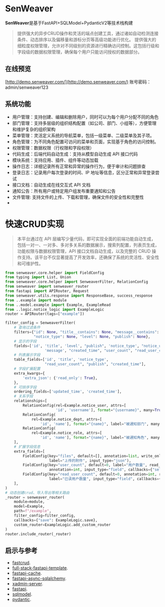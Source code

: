 # SenWeaver
<b>SenWeaver</b>是基于FastAPI+SQLModel+PydanticV2等技术栈构建
> 提供强大的异步CRUD操作和灵活的端点创建工具，通过诸如自动检测连接条件、动态排序以及偏移量和游标分页等高级功能进行优化。
提供强大的细粒度权限管理，允许对不同级别的资源进行精确访问控制。这包括行级和字段级的数据权限管理，确保每个用户只能访问授权的数据部分。

## 在线预览

[http://demo.senweaver.com/](http://demo.senweaver.com/)
账号密码：admin/senweaver123


## 系统功能

- 用户管理：支持创建、编辑和删除用户，同时可以为每个用户分配不同的角色
- 部门管理：支持多层级的组织结构配置（如公司、部门、小组等），方便管理和维护复杂的组织架构
- 菜单管理：灵活定义系统的导航菜单，包括一级菜单、二级菜单及其子项。
- 角色管理：为不同角色配置可访问的菜单和页面，实现基于角色的访问控制。
- 权限管理：数据权限（行权限和字段权限）
- 代码生成：后端代码自动生成：支持从模型自动生成 API 接口代码
- 模块系统：支持应用、插件、组件等动态加载
- 操作日志：详细记录所有正常和异常的操作行为，便于审计和问题排查
- 登录日志：记录用户每次登录的时间、IP 地址等信息，区分正常和异常登录尝试
- 接口文档：自动生成在线交互式 API 文档
- 通知公告：所有用户或特定用户组发布重要通知和公告
- 文件管理: 支持文件的上传、下载和管理，确保文件的安全性和完整性
- 

# 快速CRUD实现

> 本平台通过在 API 层编写少量代码，即可实现全面的前端功能自动生成，包括一对一、一对多、多对多关系的数据展示，搜索列配置，列表页生成，功能权限与数据权限管理，API 接口文档自动生成，以及完整的 CRUD 操作支持。该平台不仅显著提高了开发效率，还确保了系统的灵活性、安全性和可维护性。

```python
from senweaver.core.helper import FieldConfig
from typing import List, Union
from senweaver.core.helper import SenweaverFilter, RelationConfig
from senweaver import senweaver_router
from fastapi import APIRouter, Request
from senweaver.utils.response import ResponseBase, success_response
from ..example import module
from ..model.example import Example, ExampleRead
from ..logic.notice_logic import ExampleLogic
router = APIRouter(tags=["example"])

filter_config = SenweaverFilter(
    # 查询过滤条件
    filters={"id": None, "title__contains": None, "message__contains": None,
             "notice_type": None, "level": None, "publish": None},
    # 显示的字段
    fields=['id', 'title', 'level', "publish", 'notice_type', "notice_user", 'notice_dept', 'notice_role',
                  'message', "created_time", "user_count", "read_user_count", 'extra_json', "files"],
    # 列表展示字段
    table_fields=['id', 'title', 'notice_type',
                  "read_user_count", "publish", "created_time"],
    # 字段扩展配置
    extra_kwargs={
        'extra_json': {'read_only': True},
    },
    # 可排序字段
    ordering_fields=['updated_time', 'created_time'],
    # 关系字段
    relationships=[
        RelationConfig(rel=Example.notice_user, attrs=[
                       'id', 'username'], format="{username}", many=True, label="被通知用户", read_only=False, required=True, write_only=False, input_type="api-search-user", callbacks={"select": ExampleLogic.get_notice_user}),
        RelationConfig(
            rel=Example.notice_dept, attrs=[
                'id', 'name'], format="{name}", label="被通知部门", many=True, input_type='api-search-dept'),
        RelationConfig(
            rel=Example.notice_role, attrs=[
                'id', 'name'], format="{name}", label="被通知角色", many=True, read_only=False, input_type='api-search-role')
    ],
    # 扩展字段信息
    extra_fields=[
        FieldConfig(key="files", default=[], annotation=list, write_only=True,
                    label="上传的附件", input_type="json"),
        FieldConfig(key="user_count", default=0, label="用户数量", read_only=True,
                    annotation=int, input_type="field", callbacks={"select": ExampleLogic.get_user_count}),
        FieldConfig(key="read_user_count", default=0, annotation=int, read_only=True,
                    label="已读用户数量", input_type="field", callbacks={"select": ExampleLogic.get_read_user_count})
    ],
)
# 动态创建crud、导入导出等相关路由
_router = senweaver_router(
    module=module,
    model=Example,
    path=f"/example",
    filter_config=filter_config,
    callbacks={"save": ExampleLogic.save},
    custom_router=ExampleLogic.add_custom_router
)
router.include_router(_router)
```


## 启示与参考

- [fastcrud](https://github.com/igorbenav/fastcrud).
- [full-stack-fastapi-template](https://github.com/fastapi/full-stack-fastapi-template).
- [fastapi-cache](https://github.com/long2ice/fastapi-cache).
- [fastapi-async-sqlalchemy](https://github.com/h0rn3t/fastapi-async-sqlalchemy).
- [xadmin-server](https://github.com/nineaiyu/xadmin-server).
- [fastapi](https://github.com/fastapi/fastapi).
- [sqlmodel](https://github.com/fastapi/sqlmodel).
- [pydantic](https://github.com/pydantic/pydantic).